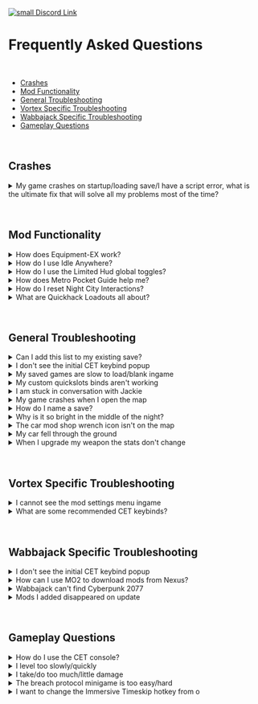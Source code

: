 [![small Discord Link](https://raw.githubusercontent.com/z9er/CyberpunkTHING/main/resources/images/Testimonials/small%20discord%20link.png)](https://discord.gg/eJdMQKnQVt "Discord for Support and Feedback")

[logo image]: [https://i.imgur.com/2zyLjNQ.png](https://raw.githubusercontent.com/z9er/CyberpunkTHING/main/resources/images/Testimonials/small%20discord%20link.png)

# Frequently Asked Questions

&#10240;

- [Crashes](#crashes)
- [Mod Functionality](#mod-functionality)
- [General Troubleshooting](#general-troubleshooting)
- [Vortex Specific Troubleshooting](#vortex-specific-troubleshooting)
- [Wabbajack Specific Troubleshooting](#wabbajack-specific-troubleshooting)
- [Gameplay Questions](#gameplay-questions)

&#10240;

## Crashes

<details>
  <summary>My game crashes on startup/loading save/I have a script error, what is the ultimate fix that will solve all my problems most of the time?</summary>
  &#10240;
  
Go side of Vortex and on the grey bar and click on **"Settings"**

![Redmod 1](https://i.imgur.com/ilpBWRY.png)

In the middle top of Vortex click on **"V2077 Settings"** and ensure that **"Automatically convert old-style 'archive' mods to REDmods on install"** is greyed out and not active

![Redmod 2](https://i.imgur.com/iSYsHmn.png)

![Redmod 3](https://i.imgur.com/nhjRZnF.png)

Left click on the grey part of any mod on the list in the mods section of Vortex to highlight the mod

![test1](https://i.imgur.com/dQX1fI9.png)

Now hit Control + A to highlight all mods and bring up a white bar at the bottom of Vortex. On this bar click Remove on the left side of it

![test2](https://i.imgur.com/AEc8cwh.png)

On the popup that comes up, ensure that delete archives checkbox is Not Ticked, and then click the orange Remove button on the bottom right

![test3](https://i.imgur.com/pI1ojet.png)

You will now see all the mods uninstalled and in blue in Vortex. If you see this, close out of Vortex.

![test4](https://i.imgur.com/mbWyDJX.png)

Go to your main Cyberpunk 2077 directory and delete the **all** folders except for **"archive"**

![tes5](https://i.imgur.com/AXG7U40.png)

Additionally delete the **"mod"** folder in **"Cyberpunk 2077/archive/pc/"**

![tes6](https://i.imgur.com/YW0s73X.png)

Now make sure you go and verify your game files through **Steam**, **GOG** or **Epic** so that it will reacquire the missing game files and get you back to a vanilla install, clearing the script error. Once the files are installed by your launcher, go to the website for the collection and add it to Vortex

![tes8](https://i.imgur.com/TLBR53V.png)

It will now install using the archives you had previously, so it won't need to download anything.
  
  &#10240;
  
</details>

&#10240;

## Mod Functionality

<details>
  <summary>How does Equipment-EX work?</summary>
  &#10240;

### Overview
  
- New transmog system with 50+ clothing slots
- A brand-new UI accessible from Hub menu and V's apartments
- Allows you to manage an unlimited amount of outfits with your names
- Converts your existing wardrobe sets to a new system at a first launch
- Works with vanilla and custom items

### How to Use

- The outfit manager is accessible through the new "Wardrobe" button in the Inventory menu or from wardrobe call in V's apartments
- On the right side of the screen, you will see all compatible gear grouped by slots
- By clicking on a button with three lines above the item list you can choose what items you want to see: current inventory, stash, wardrobe memory
- Clicking on any item will activate outfit mode, which applies the visuals of the selected items to your character over equipped gear
- To equip item in another slot, move cursor over the item and hold displayed hotkey (F on keyboard)
- To unequip all currently equipped items, move cursor over the preview puppet and press displayed hotkey (X on keyboard)
- On the left side of the screen, you will see a list of your outfits
- The "Save outfit" button becomes available when outfit mode is active
- To equip a previously saved outfit, just click on the name in the list
- To delete an outfit, hover over the outfit and press the hotkey from the hint (X on keyboard)
- To disable the outfit mode, you can select "No outfit" or unequip the outfit from the Inventory menu
- In photo mode, you will find the option to change outfits on the fly in the pose section

  
  &#10240;
  
</details>

<details>
  <summary>How do I use Idle Anywhere?</summary>
  &#10240;
  
Visit V's starting apartment in H10. You only need to do this once to 'activate' the mod.
Press the Sprint input while the following is true:

- Stood still (not sat, or crouched)
- Not in a moving elevator (probably can't be vehicle surf either)
- Out of combat
- Have empty hands
- Not looking directly up or down
- Not scanning (zooming is okay)

Press Sprint again to manually hide it.

The menu will also not work when controlling surveilance systems, in Brain Dances, and shouldn't work in Johnny's memories either.
If you do have/use the option while in conversation with NPCs just be aware that it can sometimes cause NPCs to sound distant/quiet during the animation(s)
  
  &#10240;
  
</details>

<details>
  <summary>How do I use the Limited Hud global toggles?</summary>
  &#10240;
  
The mods adds two additional in-game hotkeys which you can use to toggle widgets visibility:

**Global Toggle:** global hotkey which you can use to toggle visibility for any module combination by your choice. By default it toggles Minimap, Quest Tracker and Quest Markers modules (**F8** by default).

**Minimap Toggle:** a separate hotkey to toggle minimap visibility (**F6** by default)
  
  &#10240;
  
</details>

<details>
  <summary>How does Metro Pocket Guide help me?</summary>
  &#10240;
  
- Open world map menu
- Press "Route" button at the bottom of the screen
- Select starting metro station
- Select destination station and press "Сonfirm"
- Enter the subway and follow the tracked route
  
  &#10240;
  
</details>

<details>
  <summary>How do I reset Night City Interactions?</summary>
  &#10240;
  
Go to V's original apartment and into the stash room to reset Night City Interactions

![NCI Reset](https://raw.githubusercontent.com/z9er/CyberpunkTHING/main/resources/images/wabbajack%20readme/nci.PNG)

Leave the apartment and reenter to complete the reset
  
  &#10240;
  
</details>

<details>
  <summary>What are Quickhack Loadouts all about?</summary>
  &#10240;

Lets you set up to 5 Quickhack loadouts for your Cyberdeck with an easy to use interface in the cyberdeck equip menu. Give each loadout a custom name; save and load loadouts at any time. This mod relieves the frustration of slowly changing your equipped quickhacks every time you want to switch from combat hacks to stealth, or whatever it is you need. There are 5 loadout slots. You can rename the title of each slot by clicking on the title and typing with a keyboard.

### Saving

When you click the "Save" button, the currently equipped quickhacks are saved to that loadout, and the current name of the loadout is saved. If you save while there are no loadouts equipped, an empty loadout is saved. Saved loadouts can be overwritten, including with an empty loadout.

### Loading

When you click the "Load" button, the quickhacks stored in that loadout are equipped. If there are no quickhacks stored in the loadout, then the Load button will be disabled. When you hover over a Load button, a tooltip displays the quickhacks in the loadout.

![loading image](https://i.imgur.com/c0rF9qF.png)
  
  &#10240;
  
</details>

&#10240;

## General Troubleshooting

<details>
  <summary>Can I add this list to my existing save?</summary>
  &#10240;
  
  **You can add this list to an existing vanilla save with no issues.** If you're adding this to a previously modded save, it would depend on the mods that were   associated. Sometimes mods that add items to the game through ArchiveXL can be baked into the save, and if that mod is no longer there, would cause the game to crash.
  
  &#10240;
  
</details>

<details>
  <summary>I don't see the initial CET keybind popup</summary>
  &#10240;
  
  Go to your main **Cyberpunk 2077 directory** to **"bin/x64/plugins/cyber_engine_tweaks"** and delete **"bindings.json"**, then restart the game.
  
  ![faq 4](https://raw.githubusercontent.com/z9er/CyberpunkTHING/main/resources/images/FAQ/faq%204.png)
  
   &#10240;
</details>

<details>
  <summary>My saved games are slow to load/blank ingame</summary>
  &#10240;
  
  ![faq 5](https://raw.githubusercontent.com/z9er/CyberpunkTHING/main/resources/images/FAQ/faq%205.png)
  
  If you run into the error displayed above, you will want to disable cloud saves as that game setting can cause this issue.
  
  On the left side of the main menu, click on **"Settings"**
  
  ![faq 6](https://raw.githubusercontent.com/z9er/CyberpunkTHING/main/resources/images/FAQ/faq%206.png)
  
  At the top click **"Gameplay"**
  
  ![faq 7](https://raw.githubusercontent.com/z9er/CyberpunkTHING/main/resources/images/FAQ/faq%207.png)
  
  Scroll down to **"Enable cross-platform Saves"** and ensure that it is turned off
  
  ![faq 8](https://raw.githubusercontent.com/z9er/CyberpunkTHING/main/resources/images/FAQ/faq%208.png)
  
   &#10240;
  
</details>

<details>
  <summary>My custom quickslots binds aren't working</summary>
  &#10240;
  
  In order for your [custom quickslots](https://www.nexusmods.com/cyberpunk2077/mods/3096) options to work, your choices that you bind in the **"Mods"** menu will need to be duplicated in CET. As an example of this, you would first choose a keybind and action for a quickslot by going to **"Mods"** on the left side of the main menu
  
  ![faq 14](https://raw.githubusercontent.com/z9er/CyberpunkTHING/main/resources/images/FAQ/faq%2014.png)
  
  At the top, select **"QSLOTS"**
  
  ![faq 15](https://raw.githubusercontent.com/z9er/CyberpunkTHING/main/resources/images/FAQ/faq%2015.png)
  
  Adjust **"Number of Custom Quickslots"** to be 1 or more
  
  ![faq 16](https://raw.githubusercontent.com/z9er/CyberpunkTHING/main/resources/images/FAQ/faq%2016.png)
  
  In this example, selecting for **"food"** and selecting **"9"** as the keybind
  
  ![faq 17](https://raw.githubusercontent.com/z9er/CyberpunkTHING/main/resources/images/FAQ/faq%2017.png)
  
  Press the key you chose to bind for the CET menu in order to open it, and go to **"Bindings"**
  
  ![faq 18](https://raw.githubusercontent.com/z9er/CyberpunkTHING/main/resources/images/FAQ/faq%2018.png)
  
  Will want to duplicate the keybind for the same slot, which was Slot 1
  
  ![faq 19](https://raw.githubusercontent.com/z9er/CyberpunkTHING/main/resources/images/FAQ/faq%2019.png)
  
  Then save the selection, and the quickslot you have chosen will now work
  
  ![faq 20](https://raw.githubusercontent.com/z9er/CyberpunkTHING/main/resources/images/FAQ/faq%2020.png)
  
  &#10240;
  
</details>

<details>
  <summary>I am stuck in conversation with Jackie</summary>
  &#10240;
  
  You're sitting sharing a nice moment pondering the future's opportunities with Jackie at the food stand outside of your apartment, and you need to call the car in order to "feel the factory new ride". If your hints are disabled it won't tell you what to do, but you'll want to call your vehicle, default keybind is **"V"**
  
  ![faq 21](https://raw.githubusercontent.com/z9er/CyberpunkTHING/main/resources/images/FAQ/faq%2021.png)
  
  &#10240;
  
</details>

<details>
  <summary>My game crashes when I open the map</summary>
  &#10240;
  
  This is associated with a **Reshade** version issue. As this list does not include and is not tested for any reshade, adding one is at your own risk, and this is one of a multitude of issues that can arise in using one
  
   &#10240;
  
</details>

<details>
  <summary>How do I name a save?</summary>
  &#10240;
  
  You're about to create a manual save, but don't just immediately click it. If you look at the top left above that you will see where you can add a name to your save
  
  ![faq 27](https://raw.githubusercontent.com/z9er/CyberpunkTHING/main/resources/images/FAQ/faq%2027.png)
  
  &#10240;
  
</details>

<details>
  <summary>Why is it so bright in the middle of the night?</summary>
  &#10240;
  
  This is a vanilla game error and has been reported to CDPR, hopefully they will patch this in the future

&#10240;
  
</details>

<details>
  <summary>The car mod shop wrench icon isn't on the map</summary>
  &#10240;
  
  When on your map, on the left side ensure that when on **"FILTER: CUSTOM"** that the **"DROP POINT"** section is highlighted and the wrench icon for the [Car Modification Shop](https://www.nexusmods.com/cyberpunk2077/mods/4034) will appear in Northeast Watson
  
  ![faq 28](https://raw.githubusercontent.com/z9er/CyberpunkTHING/main/resources/images/FAQ/faq%2028.png)
  ![faq 29](https://raw.githubusercontent.com/z9er/CyberpunkTHING/main/resources/images/FAQ/faq%2029.png)
  
  &#10240;
  
</details>

<details>
  <summary>My car fell through the ground</summary>
  &#10240;
  
  This is a vanilla game error and has been reported to CDPR, hopefully they will patch this in the future
  
  &#10240;
  
</details>

<details>
  <summary>When I upgrade my weapon the stats don't change</summary>
  &#10240;
  
  If you notice this happening on the crafting screen, don't continue to try to upgrade the gun. Reload your save and the issue will be resolved
  
   &#10240;
  
</details>

</details>

</details>

&#10240;

## Vortex Specific Troubleshooting

<details>
  <summary>I cannot see the mod settings menu ingame</summary>
  &#10240;
  
  This is often associated with the **Vortex Redmod Autoconversion** being toggled on. It is off by default, but if it has done the autoconversion you will need to go through a process to correct this, and you will not have to redownload the associated mods. Go to the left side of Vortex to the grey bar and click on **"Settings"**
  
  ![faq 33](https://raw.githubusercontent.com/z9er/CyberpunkTHING/main/resources/images/FAQ/faq%2033.png)
  
Go to the middle top grey bar and click on **"V2077 Settings"** and ensure that **"Automatically convert old style 'archive' mods to REDmods on install"** is greyed out and is not active
  
  ![faq 34](https://raw.githubusercontent.com/z9er/CyberpunkTHING/main/resources/images/FAQ/faq%2034.png)
  
  ![faq 35](https://raw.githubusercontent.com/z9er/CyberpunkTHING/main/resources/images/FAQ/faq%2035.png)
  
Go to the left hand side of vortex and click on **"Mods"** on the grey bar
  
  ![faq 36](https://raw.githubusercontent.com/z9er/CyberpunkTHING/main/resources/images/FAQ/faq%2036.png)
  
 Left click on the mod at the top of the list in the middle of the screen to highlight it
  
  ![faq 37](https://raw.githubusercontent.com/z9er/CyberpunkTHING/main/resources/images/FAQ/faq%2037.png)
  
Scroll to the bottom mod in the list and shift + left click it in order to highlight all of the mods
  
  ![faq 38](https://raw.githubusercontent.com/z9er/CyberpunkTHING/main/resources/images/FAQ/faq%2038.png)
  
  On the white bar that has appeared at the very bottom of the list click **"Remove"**
  
  ![faq 39](https://raw.githubusercontent.com/z9er/CyberpunkTHING/main/resources/images/FAQ/faq%2039.png)
  
  In the popup that appears ensure that **"Remove Mod"** is ticked with a blue and white checkmark, but that **"Delete Archive"** remains unticked and clear
  
  ![faq 40](https://raw.githubusercontent.com/z9er/CyberpunkTHING/main/resources/images/FAQ/faq%2040.png)
  
 Click **"Remove"** at the bottom right of the popup 
  
  ![faq 41](https://raw.githubusercontent.com/z9er/CyberpunkTHING/main/resources/images/FAQ/faq%2041.png)
  
 In the next popup, tick the box for **"Apply to Recommended Mods"** so that a blue and white checkmark appears 
  
  ![faq 42](https://raw.githubusercontent.com/z9er/CyberpunkTHING/main/resources/images/FAQ/faq%2042.png)
  
  ![faq 43](https://raw.githubusercontent.com/z9er/CyberpunkTHING/main/resources/images/FAQ/faq%2043.png)
  
Then click on **"Disable"** bottom right of the grey popup  
  
  ![faq 44](https://raw.githubusercontent.com/z9er/CyberpunkTHING/main/resources/images/FAQ/faq%2044.png)
  
The list of mods will now show as **"Uninstalled"** in blue
  
  ![faq 45](https://raw.githubusercontent.com/z9er/CyberpunkTHING/main/resources/images/FAQ/faq%2045.png)
  
Scroll down to the mod **"Cyberpunk Thing"** and left click it 
  
  ![faq 46](https://raw.githubusercontent.com/z9er/CyberpunkTHING/main/resources/images/FAQ/faq%2046.png)
  
  After highlighting **"Cyberpunk Thing"** right click it and left click **"Install"**
  
  ![faq 47](https://raw.githubusercontent.com/z9er/CyberpunkTHING/main/resources/images/FAQ/faq%2047.png)
  
  In the popup that appears click **"Install Now"**
  
  ![faq 48](https://raw.githubusercontent.com/z9er/CyberpunkTHING/main/resources/images/FAQ/faq%2048.png)
  
 These steps will undo the REDmod autoconversion that vortex performed and will correct your install without you having to redownload any mods
  
  &#10240;
  
</details>

<details>
  <summary>What are some recommended CET keybinds?</summary>
  &#10240;
  
  Some binding recommendations for important features
  
  ![faq 49](https://raw.githubusercontent.com/z9er/CyberpunkTHING/main/resources/images/FAQ/faq%2049.png)
  
  &#10240;
  
</details>

&#10240;

## Wabbajack Specific Troubleshooting

<details>
  <summary>I don't see the initial CET keybind popup</summary>
  &#10240;
  
  In **MO2**, right click on **"CT Config"** in the left hand panel and select **"Open in Explorer"** and go to **"Root/bin/x64/plugins/cyber_engine_tweaks"** and delete **"bindings.json"**, then restart the game.
  
  ![faq 50](https://raw.githubusercontent.com/z9er/CyberpunkTHING/main/resources/images/FAQ/faq%2050.png)
  
  &#10240;
  
  </details>

<details>
  
  <summary>How can I use MO2 to download mods from Nexus?</summary>
  &#10240;
  
  In **MO2**, click on the wrench icon on the top bar
  
  ![faq 51](https://raw.githubusercontent.com/z9er/CyberpunkTHING/main/resources/images/FAQ/faq%2051.png)
  
  In the popup click on **"Nexus"**
  
  ![faq 52](https://raw.githubusercontent.com/z9er/CyberpunkTHING/main/resources/images/FAQ/faq%2052.png)
  
  Click on **"Associate with 'Download with manager' Links"** and approve its request
  
  ![faq 53](https://raw.githubusercontent.com/z9er/CyberpunkTHING/main/resources/images/FAQ/faq%2053.png)
  
  &#10240;
  
</details>

<details>
  <summary>Wabbajack can't find Cyberpunk 2077</summary>
  &#10240;
  
  One common cause for this is the **Wabbajack** client not being on the same hard drive as the game install, another is forgetting to have **Steam** or **GOG** verify and reacquire files as part of doing a cleaning of your Cyberpunk 2077 install
  
  &#10240;
  
</details>

<details>
  <summary>Mods I added disappeared on update</summary>
  &#10240;
  
  To keep some of your custom mods when updating the **Wabbajack** rename the mods in **MO2** and add [NoDelete] on the left hand MO2 pane. As example "Dawn FM" becomes "[NoDelete] Dawn FM"
  
   &#10240;
  
</details>

&#10240;

## Gameplay Questions

<details>
  <summary>How do I use the CET console?</summary>
  &#10240;
  
  You can find a guide on some useful CET console commands [here](https://wiki.redmodding.org/cyber-engine-tweaks/console/how-do-i)
  
   &#10240;
  
</details>

<details>
  <summary>I level too slowly/quickly</summary>
  &#10240;
  
  Adjustments to leveling can be made by going to **"Mods"** in the main menu
  
  ![faq 57](https://raw.githubusercontent.com/z9er/CyberpunkTHING/main/resources/images/FAQ/faq%2057.png)
  
  Go to **"RMK Mods"**
  
  ![faq 58](https://raw.githubusercontent.com/z9er/CyberpunkTHING/main/resources/images/FAQ/faq%2058.png)
  
  Scroll to **"Simple XP Multiplier"** and adjust any values to your liking
  
  ![faq 59](https://raw.githubusercontent.com/z9er/CyberpunkTHING/main/resources/images/FAQ/faq%2059.png)
  
  &#10240;
  
</details>

<details>
  <summary>I take/do too much/little damage</summary>
  &#10240;
  
  Adjustments to damage taken or done can be made by going to **"Mods"** in the main menu
  
  ![faq 60](https://raw.githubusercontent.com/z9er/CyberpunkTHING/main/resources/images/FAQ/faq%2060.png)
  
  Go to **"RMK Mods"**
  
  ![faq 61](https://raw.githubusercontent.com/z9er/CyberpunkTHING/main/resources/images/FAQ/faq%2061.png)
  
  Scroll to the **"Damage to NPC Multiplier"** or **"Damage to Player Multiplier"** and adjust any values to your liking
  
  ![faq 62](https://raw.githubusercontent.com/z9er/CyberpunkTHING/main/resources/images/FAQ/faq%2062.png)
  ![faq 63](https://raw.githubusercontent.com/z9er/CyberpunkTHING/main/resources/images/FAQ/faq%2063.png)
  
  &#10240;
  
</details>

<details>
  <summary>The breach protocol minigame is too easy/hard</summary>
  &#10240;
  
  Adjustments to the breach protocol can be made by going to **"Mods"** in the main menu
  
  ![faq 64](https://raw.githubusercontent.com/z9er/CyberpunkTHING/main/resources/images/FAQ/faq%2064.png)
  
  Go to **"RMK Mods"**
  
  ![faq 65](https://raw.githubusercontent.com/z9er/CyberpunkTHING/main/resources/images/FAQ/faq%2065.png)
  
  Scroll to the **"Challenging Breach Minigame"** and adjust any values to your liking
  
  ![faq 66](https://raw.githubusercontent.com/z9er/CyberpunkTHING/main/resources/images/FAQ/faq%2066.png)
  
  &#10240;
  
</details>

<details>
  <summary>I want to change the Immersive Timeskip hotkey from o</summary>
  &#10240;
  
  ```
  FOR VORTEX USERS
  ```
  
  In your main Cyberpunk 2077 directory, navigate to **"r6\input"** and open **"ImmersiveTimeskip.xml**
  
  ![faq 71](https://raw.githubusercontent.com/z9er/CyberpunkTHING/main/resources/images/FAQ/faq%2071.png)
  
  ```
  FOR WABBAJACK USERS
  ```
  
  In **MO2** in the left panel left click **"Immersive Timeskip"** to highlight it, then right click it and select **"Open in Explorer"**
  
  ![faq 72](https://raw.githubusercontent.com/z9er/CyberpunkTHING/main/resources/images/FAQ/faq%2072.png)
  
  Navigate to **"Root\r6\Input"**
  
  ![faq 73](https://raw.githubusercontent.com/z9er/CyberpunkTHING/main/resources/images/FAQ/faq%2073.png)
  
  ```
  Continued for Both
  ```
  
  **"ImmersiveTimeskip.xml** can be customized to choose whatever keybinds you would like, [a full list of CDPR's method for key naming here](https://pastebin.com/nsQ1cqi8)
  
  ![faq 74](https://raw.githubusercontent.com/z9er/CyberpunkTHING/main/resources/images/FAQ/faq%2074.png)
  
  &#10240;
  
</details>

